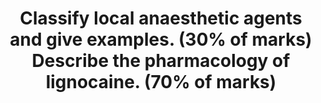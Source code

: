 ---
title: "Classify local anaesthetic agents and give examples. (30% of marks) Describe the pharmacology of lignocaine. (70% of marks)"
entityType: SAQ
exam: PEX
college: CICM
year: 2014
sitting: A
question: 17
passRate: 71
EC_expectedDomains:
- "A brief statement as to what lignocaine is, its presentations and dose, some facts about PD and PK followed by a few lines on toxicity (CC/CNS ratio) was mostly what was required."
EC_extraCredit:
- "The first part of this question was answered well by most candidates."
EC_errorsCommon:
- "Generally, the second part of the question was poorly organised by many candidates, the consequence being that many opportunities for picking up marks were lost."
- "Only a few candidates mentioned lignocaine toxicity."
---